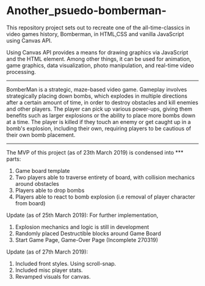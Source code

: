# Another_psuedo-bomberman-

This repository project sets out to recreate one of the all-time-classics in video games history, Bomberman, in HTML,CSS and vanilla JavaScript using Canvas API. 

Using Canvas API provides a means for drawing graphics via JavaScript and the HTML <canvas> element. Among other things, it can be used for animation, game graphics, data visualization, photo manipulation, and real-time video processing.

----------------------

BomberMan is a strategic, maze-based video game. Gameplay involves strategically placing down bombs, which explodes in multiple directions after a certain amount of time, in order to destroy obstacles and kill enemies and other players. The player can pick up various power-ups, giving them benefits such as larger explosions or the ability to place more bombs down at a time. The player is killed if they touch an enemy or get caught up in a bomb's explosion, including their own, requiring players to be cautious of their own bomb placement.

----------------------

The MVP of this project (as of 23th March 2019) is condensed into *** parts:
1. Game board template
2. Two players able to traverse entirety of board, with collision mechanics around obstacles 
3. Players able to drop bombs
4. Players able to react to bomb explosion (i.e removal of player character from board)


Update (as of 25th March 2019):
For further implementation, 
1. Explosion mechanics and logic is still in development
2. Randomly placed Destructible blocks around Game Board
3. Start Game Page, Game-Over Page (Incomplete 270319)

Update (as of 27th March 2019):
1. Included front styles. Using scroll-snap.
2. Included misc player stats. 
3. Revamped visuals for canvas. 